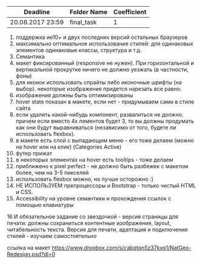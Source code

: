 ﻿Deadline         | Folder Name    | Coefficient
-----------------|----------------|---------------
20.08.2017 23:59 | final_task     | 1


1. поддержка ие10+ и двух последних версий остальных браузеров
2. максимально оптимальное использование стилей: для одинаковых элементов одинаковые классы, структура и т.д.
3. Семантика
4. макет фиксированный (responsive не нужен). При горизонтальной и вертикальной прокрутке ничего не должно уезжать (в частности, фоны)
5. для иконок использовать спрайты либо иконочные шрифты (на выбор). некоторые изображения придется нарезать все равно.
6. изображения должны быть оптимизированы
7. hover state показан в макете, если нет -  придумываем сами в стиле сайта
8. если удалить какой-нибудь компонент, развалиться не должно. причем если вместо 4х лементов будет 3, то вы должны продумать как они будут выравниваться (независимо от того, будете ли использовать flexbox). 
9. в макете есть слой с выпадающим меню - его тоже делаем (можно на hover или на клик) (Categories Active)
10. футер прижат
11. в некоторых элементах на hover есть tooltips - тоже делаем
12. приближено к pixel perfect - не должно быть разбежек с макетом более, чем на 3-5 пикселей
13. использовать flexbox можно, но лучше осторожно :)
14. НЕ ИСПОЛЬЗУЕМ препроцессоры и Bootstrap - только чистый HTML и CSS. 
15. Accessibility на уровне семантики и прохождения ссылок с помощью клавиатуры

16 И обязательное задание со звездочкой - версия страницы для печати: должны сохраниться контентные изображения, layout, читабельность текста. Версия для печати, адаптация и подключения стилей - изучаем самостоятельно



ссылка на макет
https://www.dropbox.com/s/cabqtqn5z37kxq1/NatGeo-Redesign.psd?dl=0
